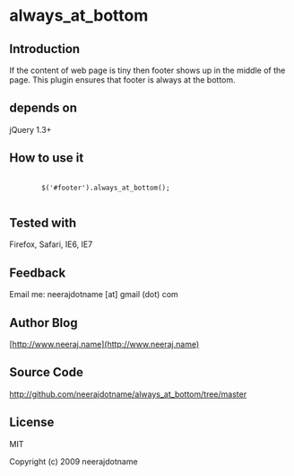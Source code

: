 # always_at_bottom

## Introduction

 If the content of web page is tiny then footer shows up in the middle of the page.
 This plugin ensures that footer is always at the bottom.

## depends on 

jQuery 1.3+

## How to use it
<pre>
	<code>
 		$('#footer').always_at_bottom();
	</code>
</pre>

## Tested with

Firefox, Safari, IE6, IE7

## Feedback

Email me: neerajdotname [at] gmail (dot) com

## Author Blog

[http://www.neeraj.name](http://www.neeraj.name)

## Source Code

http://github.com/neerajdotname/always_at_bottom/tree/master

## License

MIT

Copyright (c) 2009 neerajdotname
